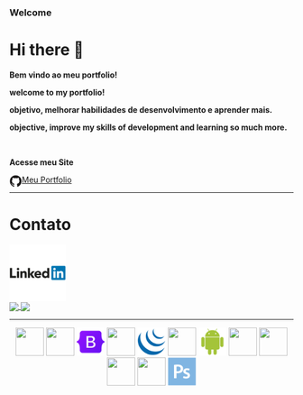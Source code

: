 
### Welcome
<h1>Hi there 👋</h1>

<b>
<p>Bem vindo ao meu portfolio!</p>
<p>welcome to my portfolio!</p>

<p>objetivo, melhorar habilidades de desenvolvimento e aprender mais.</p>
<p>objective, improve my skills of development and learning so much more.</p>
  </br>
<p>Acesse meu Site</p>
  </b>


<a target="_blank" href="https://mig1998.github.io/">Meu Portfolio</a>
<a target="_blank" href="https://mig1998.github.io/">
  <img align="left" alt="Site" width="22px" src="https://github.com/devicons/devicon/blob/v2.14.0/icons/github/github-original.svg" />
</a>

<hr>
<h1>Contato</h1>
<a href="https://www.linkedin.com/in/miguelaraujo98/">
<img align="center" width=100 height=100 src="https://github.com/devicons/devicon/blob/v2.14.0/icons/linkedin/linkedin-original-wordmark.svg"/>  
</a>

</br>


<a href="https://github.com/mig1998">
  <img align="center" width="350" src="https://github-readme-stats.vercel.app/api/top-langs/?username=mig1998&layout=compact&theme=cobalt" />
</a>
<a href="https://github.com/mig1998">
  <img align="center" width="440"  src="https://github-readme-stats.vercel.app/api?username=mig1998&show_icons=true&theme=cobalt" />
</a>

</br>
<hr>

<p align="center">
 <img width="50" height="50" src="https://cdn.jsdelivr.net/gh/devicons/devicon/icons/html5/html5-plain-wordmark.svg" />
  <img width="50" height="50" src="https://cdn.jsdelivr.net/gh/devicons/devicon/icons/css3/css3-plain-wordmark.svg" />
   <img width="50" height="50" src="https://github.com/devicons/devicon/blob/v2.14.0/icons/bootstrap/bootstrap-original.svg" />
  <img width="50" height="50" src="https://cdn.jsdelivr.net/gh/devicons/devicon/icons/javascript/javascript-original.svg" />
    <img width="50" height="50" src="https://github.com/devicons/devicon/blob/v2.14.0/icons/jquery/jquery-original.svg" />
  <img height="50" width="50" src="https://cdn.jsdelivr.net/gh/devicons/devicon/icons/php/php-original.svg" />
         <img height="50" width="50" src="https://github.com/devicons/devicon/blob/v2.14.0/icons/android/android-original.svg" />
  <img width="50" height="50" src="https://cdn.jsdelivr.net/gh/devicons/devicon/icons/java/java-original-wordmark.svg" />
  <img width="50" height="50" src="https://cdn.jsdelivr.net/gh/devicons/devicon/icons/mysql/mysql-original-wordmark.svg" />
  <img height="50" width="50" src="https://cdn.jsdelivr.net/gh/devicons/devicon/icons/angularjs/angularjs-original.svg" />
  <img height="50" width="50" src="https://cdn.jsdelivr.net/gh/devicons/devicon/icons/docker/docker-original.svg" />

   <img height="50" width="50" src="https://github.com/devicons/devicon/blob/v2.14.0/icons/photoshop/photoshop-plain.svg" />

 </p>
